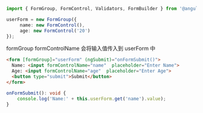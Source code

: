 ```ts
import { FormGroup, FormControl, Validators, FormBuilder } from '@angular/forms';
```

```ts
userForm = new FormGroup({
     name: new FormControl(),
     age: new FormControl('20')
});
```
formGroup formControlName 会将输入值传入到 userForm 中
```html
<form [formGroup]="userForm" (ngSubmit)="onFormSubmit()">
  Name: <input formControlName="name"  placeholder="Enter Name">
  Age: <input formControlName="age"  placeholder="Enter Age">
  <button type="submit">Submit</button>
</form>
```

```ts
onFormSubmit(): void {
    console.log('Name:' + this.userForm.get('name').value);
}
```
